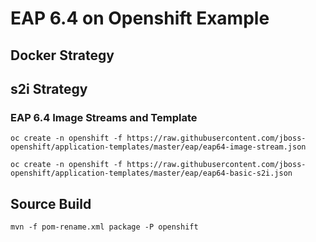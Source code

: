# EAP 6.4 on Openshift Example

## Docker Strategy

## s2i Strategy

### EAP 6.4 Image Streams and Template
`oc create -n openshift -f https://raw.githubusercontent.com/jboss-openshift/application-templates/master/eap/eap64-image-stream.json`

`oc create -n openshift -f https://raw.githubusercontent.com/jboss-openshift/application-templates/master/eap/eap64-basic-s2i.json`

## Source Build

`mvn -f pom-rename.xml package -P openshift`